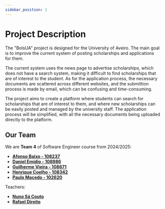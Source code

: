 ```yaml
---
sidebar_position: 1
---
```


# Project Description

The "BolsUA" project is designed for the University of Aveiro. The main goal is to improve the current system of posting scholarships and applications for them.

The current system uses the news page to advertise scholarships, which does not have a search system, making it difficult to find scholarships that are of interest to the student.
As for the application process, the necessary documents are scattered across different websites, and the submittion process is made by email, which can be confusing and time-consuming.

The project aims to create a platform where students can search for scholarships that are of interest to them, and where new scholarships can be easily posted and managed by the university staff.
The application process will be simplified, with all the necessary documents being uploaded directly to the platform.

## Our Team

We are **Team 4** of Software Engineer course from 2024/2025:

- [**Afonso Baixo - 108237**](https://github.com/AfonsoLob/)
- [**Daniel Emídio - 108986**](https://github.com/DanielEmdio/)
- [**Guilherme Vieira - 108671**](https://github.com/GuilhermeVieiraDev/)
- [**Henrique Coelho - 108342**](https://github.com/Z3uziks/)
- [**Paulo Macedo - 102620**](https://github.com/PauloMaced0/)

Teachers:
- [**Nuno Sá Couto**](https://www.linkedin.com/in/nscouto)
- [**Rafael Direito**](https://www.linkedin.com/in/rafael-direito-a39954152/)